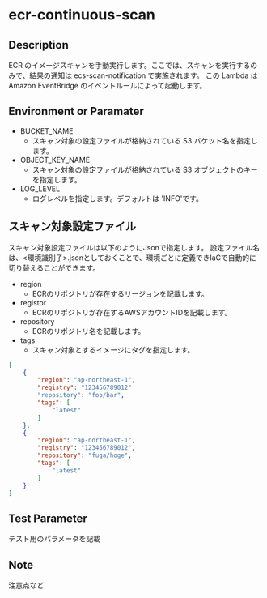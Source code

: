 # ecr-continuous-scan

## Description
ECR のイメージスキャンを手動実行します。ここでは、スキャンを実行するのみで、結果の通知は ecs-scan-notification で実施されます。
この Lambda は Amazon EventBridge のイベントルールによって起動します。


## Environment or Paramater
- BUCKET_NAME
    - スキャン対象の設定ファイルが格納されている S3 バケット名を指定します。
- OBJECT_KEY_NAME
    - スキャン対象の設定ファイルが格納されている S3 オブジェクトのキーを指定します。
- LOG_LEVEL
    - ログレベルを指定します。デフォルトは 'INFO'です。

## スキャン対象設定ファイル

スキャン対象設定ファイルは以下のようにJsonで指定します。
設定ファイル名は、<環境識別子>.jsonとしておくことで、環境ごとに定義できIaCで自動的に切り替えることができます。

- region
  - ECRのリポジトリが存在するリージョンを記載します。
- registor
  - ECRのリポジトリが存在するAWSアカウントIDを記載します。
- repository
  - ECRのリポジトリ名を記載します。
- tags
  - スキャン対象とするイメージにタグを指定します。

```json
[
	{
		"region": "ap-northeast-1",
		"registry": "123456789012"
		"repository": "foo/bar",
		"tags": [
			"latest"
		]
	},
	{
		"region": "ap-northeast-1",
		"registry": "123456789012",
		"repository": "fuga/hoge",
		"tags": [
			"latest"
		]
	}
]
```

## Test Parameter
テスト用のパラメータを記載

## Note
注意点など

